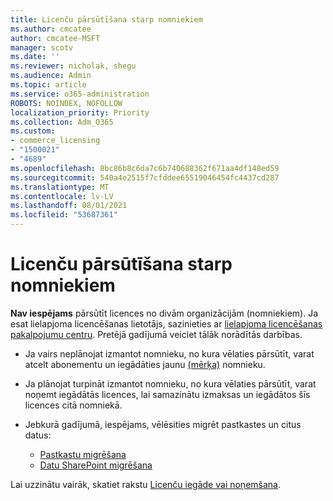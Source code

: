 ```yaml
---
title: Licenču pārsūtīšana starp nomniekiem
ms.author: cmcatee
author: cmcatee-MSFT
manager: scotv
ms.date: ''
ms.reviewer: nicholak, shegu
ms.audience: Admin
ms.topic: article
ms.service: o365-administration
ROBOTS: NOINDEX, NOFOLLOW
localization_priority: Priority
ms.collection: Adm_O365
ms.custom:
- commerce_licensing
- "1500021"
- "4689"
ms.openlocfilehash: 8bc86b8c6da7c6b740688362f671aa4df148ed59
ms.sourcegitcommit: 540a4e2515f7cfddee65519046454fc4437cd287
ms.translationtype: MT
ms.contentlocale: lv-LV
ms.lasthandoff: 08/01/2021
ms.locfileid: "53687361"
---
```

# <a name="transfer-licenses-between-tenants"></a>Licenču pārsūtīšana starp nomniekiem

**Nav iespējams** pārsūtīt licences no divām organizācijām (nomniekiem). Ja esat lielapjoma licencēšanas lietotājs, sazinieties ar [lielapjoma licencēšanas pakalpojumu centru](https://support.microsoft.com/help/4471406/how-to-contact-the-microsoft-volume-licensing-service-center). Pretējā gadījumā veiciet tālāk norādītās darbības.

- Ja vairs neplānojat izmantot nomnieku, no kura vēlaties pārsūtīt, [](https://admin.microsoft.com/Adminportal/Home?source=applauncher#/subscriptions) varat atcelt abonementu un iegādāties jaunu [(mērķa)](https://www.microsoft.com/microsoft-365/business/compare-all-microsoft-365-business-products?rtc=2&activetab=tab:primaryr2) nomnieku.
- Ja plānojat turpināt izmantot nomnieku, no kura vēlaties pārsūtīt, varat [](/microsoft-365/commerce/licenses/buy-licenses#buy-or-remove-licenses-for-your-business-subscription) noņemt iegādātās licences, lai samazinātu izmaksas un iegādātos šīs licences citā nomniekā.
- Jebkurā gadījumā, iespējams, vēlēsities migrēt pastkastes un citus datus:

    - [Pastkastu migrēšana](/Exchange/mailbox-migration/migrate-mailboxes-across-tenants)
    - [Datu SharePoint migrēšana](https://aka.ms/modernSpoAdminCenter/CloudContentMigrations)

Lai uzzinātu vairāk, skatiet rakstu [Licenču iegāde vai noņemšana](/microsoft-365/commerce/licenses/buy-licenses).